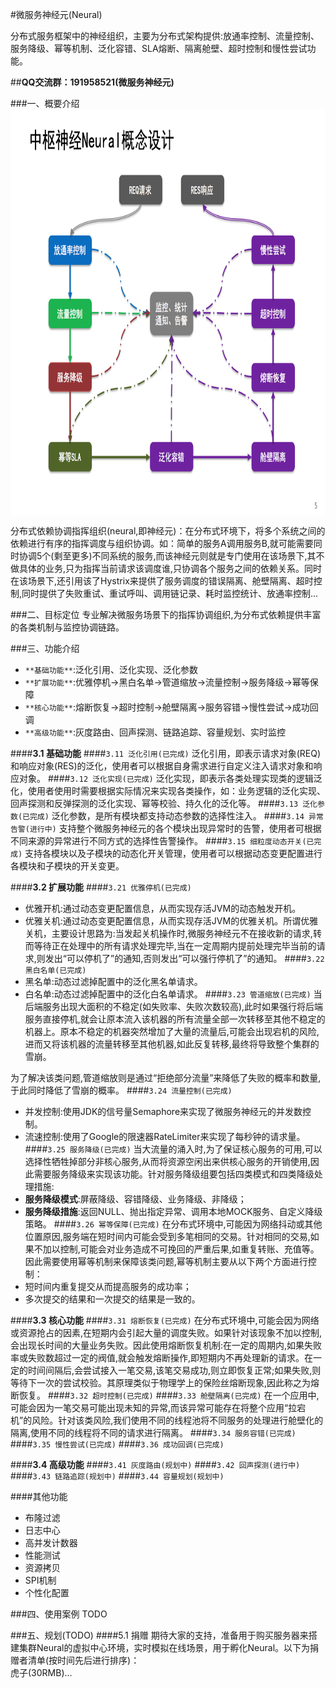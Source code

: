 #微服务神经元(Neural)

分布式服务框架中的神经组织，主要为分布式架构提供:放通率控制、流量控制、服务降级、幂等机制、泛化容错、SLA熔断、隔离舱壁、超时控制和慢性尝试功能。 

##**QQ交流群：191958521(微服务神经元)**

###一、概要介绍
<img src="docs/neural-core.png" width = "900" height = "650" alt="微服务神经元" align=center />

分布式依赖协调指挥组织(neural,即神经元)：在分布式环境下，将多个系统之间的依赖进行有序的指挥调度与组织协调。如：简单的服务A调用服务B,就可能需要同时协调5个(剩至更多)不同系统的服务,而该神经元则就是专门使用在该场景下,其不做具体的业务,只为指挥当前请求该调度谁,只协调各个服务之间的依赖关系。同时在该场景下,还引用该了Hystrix来提供了服务调度的错误隔离、舱壁隔离、超时控制,同时提供了失败重试、重试呼叫、调用链记录、耗时监控统计、放通率控制...

###二、目标定位
专业解决微服务场景下的指挥协调组织,为分布式依赖提供丰富的各类机制与监控协调链路。

###三、功能介绍
+ `**基础功能**`:泛化引用、泛化实现、泛化参数
+ `**扩展功能**`:优雅停机→黑白名单→管道缩放→流量控制→服务降级→幂等保障
+ `**核心功能**`:熔断恢复→超时控制→舱壁隔离→服务容错→慢性尝试→成功回调
+ `**高级功能**`:灰度路由、回声探测、链路追踪、容量规划、实时监控

####**3.1 基础功能**
####`3.11 泛化引用(已完成)`
泛化引用，即表示请求对象(REQ)和响应对象(RES)的泛化，使用者可以根据自身需求进行自定义注入请求对象和响应对象。	
####`3.12 泛化实现(已完成)`
泛化实现，即表示各类处理实现类的逻辑泛化，使用者使用时需要根据实际情况来实现各类操作，如：业务逻辑的泛化实现、回声探测和反弹探测的泛化实现、幂等校验、持久化的泛化等。
####`3.13 泛化参数(已完成)`
泛化参数，是所有模块都支持动态参数的选择性注入。
####`3.14 异常告警(进行中)`
支持整个微服务神经元的各个模块出现异常时的告警，使用者可根据不同来源的异常进行不同方式的选择性告警操作。
####`3.15 细粒度动态开关(已完成)`
支持各模块以及子模块的动态化开关管理，使用者可以根据动态变更配置进行各模块和子模块的开关变更。


####**3.2 扩展功能**
####`3.21 优雅停机(已完成)`
+ 优雅开机:通过动态变更配置信息，从而实现存活JVM的动态触发开机。
+ 优雅关机:通过动态变更配置信息，从而实现存活JVM的优雅关机。所谓优雅关机，主要设计思路为:当发起关机操作时,微服务神经元不在接收新的请求,转而等待正在处理中的所有请求处理完毕,当在一定周期内提前处理完毕当前的请求,则发出“可以停机了”的通知,否则发出“可以强行停机了”的通知。
####`3.22 黑白名单(已完成)`
+ 黑名单:动态过滤掉配置中的泛化黑名单请求。
+ 白名单:动态过滤掉配置中的泛化白名单请求。
####`3.23 管道缩放(已完成)`
当后端服务出现大面积的不稳定(如失败率、失败次数较高),此时如果强行将后端服务直接停机,就会让原本流入该机器的所有流量全部一次转移至其他不稳定的机器上。原本不稳定的机器突然增加了大量的流量后,可能会出现宕机的风险,进而又将该机器的流量转移至其他机器,如此反复转移,最终将导致整个集群的雪崩。

为了解决该类问题,管道缩放则是通过“拒绝部分流量”来降低了失败的概率和数量,于此同时降低了雪崩的概率。
####`3.24 流量控制(已完成)`
+ 并发控制:使用JDK的信号量Semaphore来实现了微服务神经元的并发数控制。
+ 流速控制:使用了Google的限速器RateLimiter来实现了每秒钟的请求量。
####`3.25 服务降级(已完成)`
当大流量的涌入时,为了保证核心服务的可用,可以选择性牺牲掉部分非核心服务,从而将资源空闲出来供核心服务的开销使用,因此需要服务降级来实现该功能。针对服务降级组要包括四类模式和四类降级处理措施:
+ **服务降级模式**:屏蔽降级、容错降级、业务降级、非降级；
+ **服务降级措施**:返回NULL、抛出指定异常、调用本地MOCK服务、自定义降级策略。
####`3.26 幂等保障(已完成)`
在分布式环境中,可能因为网络抖动或其他位置原因,服务端在短时间内可能会受到多笔相同的交易。针对相同的交易,如果不加以控制,可能会对业务造成不可挽回的严重后果,如重复转账、充值等。
因此需要使用幂等机制来保障该类问题,幂等机制主要从以下两个方面进行控制：
+ 短时间内重复提交从而提高服务的成功率；
+ 多次提交的结果和一次提交的结果是一致的。


####**3.3 核心功能**
####`3.31 熔断恢复(已完成)`
在分布式环境中,可能会因为网络或资源抢占的因素,在短期内会引起大量的调度失败。如果针对该现象不加以控制,会出现长时间的大量业务失败。因此使用熔断恢复机制:在一定的周期内,如果失败率或失败数超过一定的阀值,就会触发熔断操作,即短期内不再处理新的请求。在一定的时间间隔后,会尝试接入一笔交易,该笔交易成功,则立即恢复正常;如果失败,则等待下一次的尝试校验。其原理类似于物理学上的保险丝熔断现象,因此称之为熔断恢复。
####`3.32 超时控制(已完成)`
####`3.33 舱壁隔离(已完成)`
在一个应用中,可能会因为一笔交易可能出现未知的异常,而该异常可能存在将整个应用“拉宕机”的风险。针对该类风险,我们使用不同的线程池将不同服务的处理进行舱壁化的隔离,使用不同的线程将不同的请求进行隔离。
####`3.34 服务容错(已完成)`
####`3.35 慢性尝试(已完成)`
####`3.36 成功回调(已完成)`


####**3.4 高级功能**
####`3.41 灰度路由(规划中)`
####`3.42 回声探测(进行中)`
####`3.43 链路追踪(规划中)`
####`3.44 容量规划(规划中)`


####其他功能
+ 布隆过滤
+ 日志中心
+ 高并发计数器
+ 性能测试
+ 资源拷贝
+ SPI机制
+ 个性化配置

###四、使用案例
TODO

###五、规划(TODO)
####5.1 捐赠
期待大家的支持，准备用于购买服务器来搭建集群Neural的虚拟中心环境，实时模拟在线场景，用于孵化Neural。以下为捐赠者清单(按时间先后进行排序)：  
虎子(30RMB)...  
